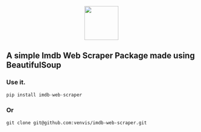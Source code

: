 <p align="center">
  <img src="https://yt3.googleusercontent.com/weD7WfgxB3sjFX7Yr4RBk3oAYKYLT4yjb9N3yK10VwF1Pmusidh7xqk1tAP23QpW1rur2Gst0s4=s900-c-k-c0x00ffffff-no-rj" height="90px" />
</p>


## A simple Imdb Web Scraper Package made using BeautifulSoup

### Use it.
```python
pip install imdb-web-scraper
```
### Or
```git
git clone git@github.com:venvis/imdb-web-scraper.git
```
